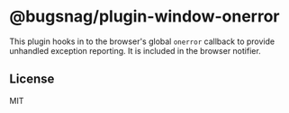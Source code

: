 # @bugsnag/plugin-window-onerror

This plugin hooks in to the browser's global `onerror` callback to provide unhandled exception reporting. It is included in the browser notifier.

## License
MIT

